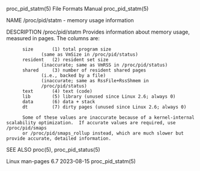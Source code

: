 proc_pid_statm(5)						      File Formats Manual						     proc_pid_statm(5)

NAME
       /proc/pid/statm - memory usage information

DESCRIPTION
       /proc/pid/statm
	      Provides information about memory usage, measured in pages.  The columns are:

		  size	     (1) total program size
			     (same as VmSize in /proc/pid/status)
		  resident   (2) resident set size
			     (inaccurate; same as VmRSS in /proc/pid/status)
		  shared     (3) number of resident shared pages
			     (i.e., backed by a file)
			     (inaccurate; same as RssFile+RssShmem in
			     /proc/pid/status)
		  text	     (4) text (code)
		  lib	     (5) library (unused since Linux 2.6; always 0)
		  data	     (6) data + stack
		  dt	     (7) dirty pages (unused since Linux 2.6; always 0)

	      Some of these values are inaccurate because of a kernel-internal scalability optimization.  If accurate values are required, use /proc/pid/smaps
	      or /proc/pid/smaps_rollup instead, which are much slower but provide accurate, detailed information.

SEE ALSO
       proc(5), proc_pid_status(5)

Linux man-pages 6.7							  2023-08-15							     proc_pid_statm(5)
